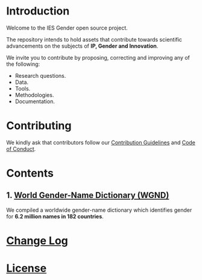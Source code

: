 # Introduction

Welcome to the IES Gender open source project.

The repository intends to hold assets that contribute towards scientific advancements on the subjects of **IP, Gender and Innovation**.

We invite you to contribute by proposing, correcting and improving any of the following:

- Research questions.
- Data.
- Tools.
- Methodologies.
- Documentation.

# Contributing

We kindly ask that contributors follow our [Contribution Guidelines](CONTRIBUTING.md) and [Code of Conduct](CODE_OF_CONDUCT.md).

# Contents

## 1. [World Gender-Name Dictionary (WGND)](wgnd/README.md)

We compiled a worldwide gender-name dictionary which identifies gender for **6.2 million names in 182 countries**.  

# [Change Log](CHANGELOG.md)

# [License](LICENSE.md)
